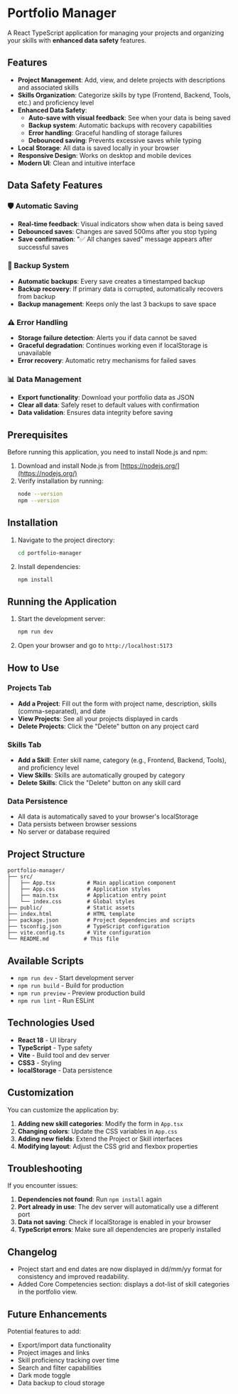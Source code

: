 # Portfolio Manager

A React TypeScript application for managing your projects and organizing your skills with **enhanced data safety** features.

## Features

- **Project Management**: Add, view, and delete projects with descriptions and associated skills
- **Skills Organization**: Categorize skills by type (Frontend, Backend, Tools, etc.) and proficiency level
- **Enhanced Data Safety**: 
  - **Auto-save with visual feedback**: See when your data is being saved
  - **Backup system**: Automatic backups with recovery capabilities
  - **Error handling**: Graceful handling of storage failures
  - **Debounced saving**: Prevents excessive saves while typing
- **Local Storage**: All data is saved locally in your browser
- **Responsive Design**: Works on desktop and mobile devices
- **Modern UI**: Clean and intuitive interface

## Data Safety Features

### 🛡️ Automatic Saving
- **Real-time feedback**: Visual indicators show when data is being saved
- **Debounced saves**: Changes are saved 500ms after you stop typing
- **Save confirmation**: "✅ All changes saved" message appears after successful saves

### 🔄 Backup System
- **Automatic backups**: Every save creates a timestamped backup
- **Backup recovery**: If primary data is corrupted, automatically recovers from backup
- **Backup management**: Keeps only the last 3 backups to save space

### ⚠️ Error Handling
- **Storage failure detection**: Alerts you if data cannot be saved
- **Graceful degradation**: Continues working even if localStorage is unavailable
- **Error recovery**: Automatic retry mechanisms for failed saves

### 📊 Data Management
- **Export functionality**: Download your portfolio data as JSON
- **Clear all data**: Safely reset to default values with confirmation
- **Data validation**: Ensures data integrity before saving

## Prerequisites

Before running this application, you need to install Node.js and npm:

1. Download and install Node.js from [https://nodejs.org/](https://nodejs.org/)
2. Verify installation by running:
   ```bash
   node --version
   npm --version
   ```

## Installation

1. Navigate to the project directory:
   ```bash
   cd portfolio-manager
   ```

2. Install dependencies:
   ```bash
   npm install
   ```

## Running the Application

1. Start the development server:
   ```bash
   npm run dev
   ```

2. Open your browser and go to `http://localhost:5173`

## How to Use

### Projects Tab
- **Add a Project**: Fill out the form with project name, description, skills (comma-separated), and date
- **View Projects**: See all your projects displayed in cards
- **Delete Projects**: Click the "Delete" button on any project card

### Skills Tab
- **Add a Skill**: Enter skill name, category (e.g., Frontend, Backend, Tools), and proficiency level
- **View Skills**: Skills are automatically grouped by category
- **Delete Skills**: Click the "Delete" button on any skill card

### Data Persistence
- All data is automatically saved to your browser's localStorage
- Data persists between browser sessions
- No server or database required

## Project Structure

```
portfolio-manager/
├── src/
│   ├── App.tsx          # Main application component
│   ├── App.css          # Application styles
│   ├── main.tsx         # Application entry point
│   └── index.css        # Global styles
├── public/              # Static assets
├── index.html           # HTML template
├── package.json         # Project dependencies and scripts
├── tsconfig.json        # TypeScript configuration
├── vite.config.ts       # Vite configuration
└── README.md           # This file
```

## Available Scripts

- `npm run dev` - Start development server
- `npm run build` - Build for production
- `npm run preview` - Preview production build
- `npm run lint` - Run ESLint

## Technologies Used

- **React 18** - UI library
- **TypeScript** - Type safety
- **Vite** - Build tool and dev server
- **CSS3** - Styling
- **localStorage** - Data persistence

## Customization

You can customize the application by:

1. **Adding new skill categories**: Modify the form in `App.tsx`
2. **Changing colors**: Update the CSS variables in `App.css`
3. **Adding new fields**: Extend the Project or Skill interfaces
4. **Modifying layout**: Adjust the CSS grid and flexbox properties

## Troubleshooting

If you encounter issues:

1. **Dependencies not found**: Run `npm install` again
2. **Port already in use**: The dev server will automatically use a different port
3. **Data not saving**: Check if localStorage is enabled in your browser
4. **TypeScript errors**: Make sure all dependencies are properly installed


## Changelog

- Project start and end dates are now displayed in dd/mm/yy format for consistency and improved readability.
- Added Core Competencies section: displays a dot-list of skill categories in the portfolio view.

## Future Enhancements

Potential features to add:
- Export/import data functionality
- Project images and links
- Skill proficiency tracking over time
- Search and filter capabilities
- Dark mode toggle
- Data backup to cloud storage 